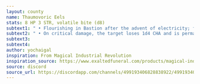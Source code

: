 ```yaml
---
layout: county 
name: Thaumovoric Eels
stats: 8 HP 3 STR, volatile bite (d8)
subtext1: " • Flourishing in Bastion after the advent of electricity; feeds from any source of energy. If captured, are both a delicacy as well as a valuable industrial component."
subtext2: " • On critical damage, the target loses 1d4 CHA and is permanently disfigured by discharged energy."
subtext3: 
subtext4: 
author: yochaigal
inspiration: From Magical Industrial Revolution
inspiration_source: https://www.exaltedfuneral.com/products/magical-industrial-revolution
source: discord
source_url: https://discordapp.com/channels/499193406828838922/499193406828838924/698706414364917790
---
```

